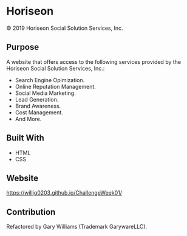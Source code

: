 # Horiseon
© 2019 Horiseon Social Solution Services, Inc.

## Purpose
A website that offers access to the following services provided by the Horiseon Social Solution Services, Inc.:

- Search Engine Opimization.
- Online Reputation Management.
- Social Media Marketing.
- Lead Generation.
- Brand Awareness.
- Cost Management.
- And More.

## Built With
* HTML
* CSS

## Website
https://willig0203.github.io/ChallengeWeek01/

## Contribution
Refactored by Gary Williams (Trademark GarywareLLC).
